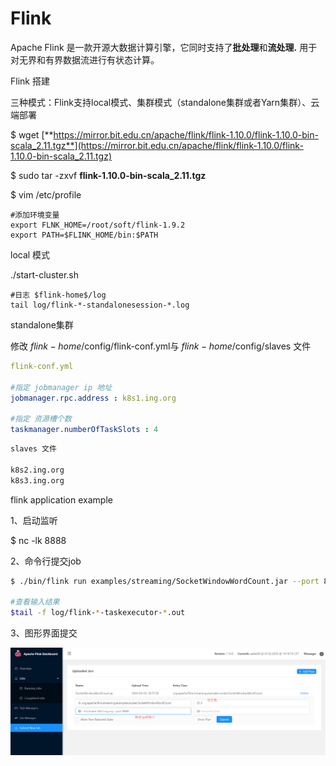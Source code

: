 # Flink

Apache Flink 是一款开源大数据计算引擎，它同时支持了**批处理**和**流处理.** 用于对无界和有界数据流进行有状态计算。









Flink 搭建

三种模式：Flink支持local模式、集群模式（standalone集群或者Yarn集群）、云端部署



$ wget  [**https://mirror.bit.edu.cn/apache/flink/flink-1.10.0/flink-1.10.0-bin-scala_2.11.tgz**](https://mirror.bit.edu.cn/apache/flink/flink-1.10.0/flink-1.10.0-bin-scala_2.11.tgz) 

$ sudo tar -zxvf  **flink-1.10.0-bin-scala_2.11.tgz**

$ vim /etc/profile

```
#添加环境变量
export FLNK_HOME=/root/soft/flink-1.9.2
export PATH=$FLINK_HOME/bin:$PATH
```

local 模式

./start-cluster.sh

```
#日志 $flink-home$/log
tail log/flink-*-standalonesession-*.log
```

standalone集群

修改 $flink-home$/config/flink-conf.yml与 $flink-home$/config/slaves 文件

```yaml
flink-conf.yml

#指定 jobmanager ip 地址
jobmanager.rpc.address : k8s1.ing.org

#指定 资源槽个数
taskmanager.numberOfTaskSlots : 4
```



```xml
slaves 文件

k8s2.ing.org
k8s3.ing.org

```



flink application example

1、启动监听

$ nc -lk 8888 

2、命令行提交job

```bash
$ ./bin/flink run examples/streaming/SocketWindowWordCount.jar --port 8888

#查看输入结果
$tail -f log/flink-*-taskexecutor-*.out
```



3、图形界面提交

<img src=".\image\flink\flink-submit-job.png" alt="flink-submit-job" style="zoom:80%;" />




